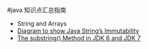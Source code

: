 #java 知识点汇总指南

- String and Arrays
 - [Diagram to show Java String’s Immutability](diagram_to_show_Java_String’s_Immutability.md)
 - [The substring() Method in JDK 6 and JDK 7](the_substring()_Method_in_JDK_6_and_JDK_7.md)